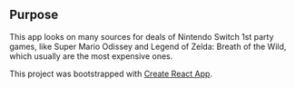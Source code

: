 ## Purpose
This app looks on many sources for deals of Nintendo Switch 1st party games, like Super Mario Odissey and Legend of Zelda: Breath of the Wild, which usually are the most expensive ones.

This project was bootstrapped with [Create React App](https://github.com/facebook/create-react-app).
